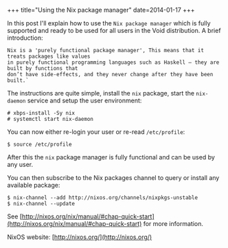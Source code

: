 +++
title="Using the Nix package manager"
date=2014-01-17
+++

In this post I'll explain how to use the `Nix package manager` which is fully supported
and ready to be used for all users in the Void distribution. A brief introduction:

```
Nix is a 'purely functional package manager', This means that it treats packages like values
in purely functional programming languages such as Haskell — they are built by functions that
don’t have side-effects, and they never change after they have been built.`
```

The instructions are quite simple, install the `nix` package, start the `nix-daemon`
service and setup the user environment:

```
# xbps-install -Sy nix
# systemctl start nix-daemon
```

You can now either re-login your user or re-read `/etc/profile`:

```
$ source /etc/profile
```

After this the `nix` package manager is fully functional and can be used by any user.

You can then subscribe to the Nix packages channel to query or install any available package:

```
$ nix-channel --add http://nixos.org/channels/nixpkgs-unstable
$ nix-channel --update
```

See [http://nixos.org/nix/manual/#chap-quick-start](http://nixos.org/nix/manual/#chap-quick-start)
for more information.

NixOS website: [http://nixos.org/](http://nixos.org/)
